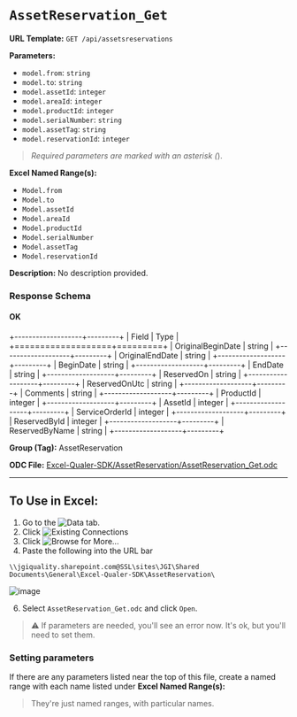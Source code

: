 # `AssetReservation_Get`

**URL Template:**
`GET /api/assetsreservations`

**Parameters:**
- `model.from`: `string`
- `model.to`: `string`
- `model.assetId`: `integer`
- `model.areaId`: `integer`
- `model.productId`: `integer`
- `model.serialNumber`: `string`
- `model.assetTag`: `string`
- `model.reservationId`: `integer`


> *Required parameters are marked with an asterisk (*).

**Excel Named Range(s):**
- `Model.from`
- `Model.to`
- `Model.assetId`
- `Model.areaId`
- `Model.productId`
- `Model.serialNumber`
- `Model.assetTag`
- `Model.reservationId`


**Description:**
No description provided.

### Response Schema

#### OK

+-------------------+---------+
| Field             | Type    |
+===================+=========+
| OriginalBeginDate | string  |
+-------------------+---------+
| OriginalEndDate   | string  |
+-------------------+---------+
| BeginDate         | string  |
+-------------------+---------+
| EndDate           | string  |
+-------------------+---------+
| ReservedOn        | string  |
+-------------------+---------+
| ReservedOnUtc     | string  |
+-------------------+---------+
| Comments          | string  |
+-------------------+---------+
| ProductId         | integer |
+-------------------+---------+
| AssetId           | integer |
+-------------------+---------+
| ServiceOrderId    | integer |
+-------------------+---------+
| ReservedById      | integer |
+-------------------+---------+
| ReservedByName    | string  |
+-------------------+---------+

**Group (Tag):**
AssetReservation

**ODC File:**
[Excel-Qualer-SDK/AssetReservation/AssetReservation_Get.odc](https://github.com/Johnson-Gage-Inspection-Inc/qualer-sdk-odc/blob/main/Excel-Qualer-SDK/AssetReservation/AssetReservation_Get.odc)

---

To Use in Excel:
---

1. Go to the ![`Data`](https://github.com/user-attachments/assets/da437a70-57b3-4c5b-bb01-4910ece19ed1)
 tab.
3. Click ![Existing Connections](https://github.com/user-attachments/assets/a2f1ed67-b2e0-4c23-ac90-68c870e60289)
4. Click ![`Browse for More...`](https://github.com/user-attachments/assets/8e698494-6865-41e7-b6fa-043aea81809a)
5. Paste the following into the URL bar
```
\\jgiquality.sharepoint.com@SSL\sites\JGI\Shared Documents\General\Excel-Qualer-SDK\AssetReservation\
```

![image](https://github.com/user-attachments/assets/1e1a8d87-0377-446d-aaf5-d78562991db3)

6. Select `AssetReservation_Get.odc` and click `Open`.

> ⚠️ If parameters are needed, you'll see an error now. It's ok, but you'll need to set them.

### Setting parameters
If there are any parameters listed near the top of this file, create a named range with each name listed under **Excel Named Range(s):**
> They're just named ranges, with particular names.
